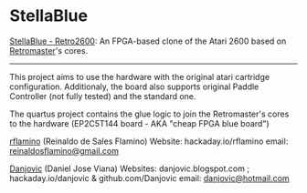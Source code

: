 # StellaBlue

[StellaBlue - Retro2600]: An FPGA-based clone of the Atari 2600 based on [Retromaster]'s cores.

-------------------------------------------------------------------------------

This project aims to use the hardware with the original atari cartridge configuration. Additionaly, the board also supports original Paddle Controller (not fully tested) and the standard one.

The quartus project contains the glue logic to join the Retromaster's cores to the hardware (EP2C5T144 board - AKA "cheap FPGA blue board")



[rflamino] (Reinaldo de Sales Flamino)
Website:	hackaday.io/rflamino
email:		reinaldosflamino@gmail.com

[Danjovic]  (Daniel Jose Viana)
Websites:	danjovic.blogspot.com ; hackaday.io/danjovic & github.com/Danjovic
email:		danjovic@hotmail.com


[Danjovic]: <https://hackaday.io/danjovic/>
[rflamino]: <https://hackaday.io/rflamino/>
[StellaBlue - Retro2600]: <https://github.com/rflamino/StellaBlue/>
[Retromaster]: <https://retromaster.wordpress.com/a2601/>